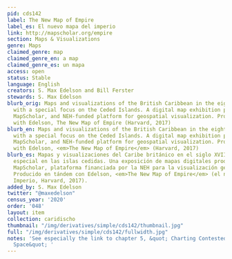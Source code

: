 ```yaml
---
pid: cds142
label: The New Map of Empire
label_es: El nuevo mapa del imperio
link: http://mapscholar.org/empire
section: Maps & Visualizations
genre: Maps
claimed_genre: map
claimed_genre_en: a map
claimed_genre_es: un mapa
access: open
status: Stable
language: English
creators: S. Max Edelson and Bill Ferster
stewards: S. Max Edelson
blurb_orig: Maps and visualizations of the British Caribbean in the eighteenth century,
  with a special focus on the Ceded Islands. A digital map exhibition produced on
  MapScholar, and NEH-funded platform for geospatial visualization. Produced in tandem
  with Edelson, The New Map of Empire (Harvard, 2017)
blurb_en: Maps and visualizations of the British Caribbean in the eighteenth century,
  with a special focus on the Ceded Islands. A digital map exhibition produced on
  MapScholar, and NEH-funded platform for geospatial visualization. Produced in tandem
  with Edelson, <em>The New Map of Empire</em> (Harvard, 2017)
blurb_es: Mapas y visualizaciones del Caribe británico en el siglo XVIII, con un enfoque
  especial en las islas cedidas. Una exposición de mapas digitales producida en la
  MapScholar, plataforma financiada por la NEH para la visualización geoespacial.
  Producido en tándem con Edelson, <em>The New Map of Empire</em> (el nuevo Mapa del
  Imperio, Harvard, 2017).
added_by: S. Max Edelson
twitter: "@maxedelson"
census_year: '2020'
order: '048'
layout: item
collection: caridischo
thumbnail: "/img/derivatives/simple/cds142/thumbnail.jpg"
full: "/img/derivatives/simple/cds142/fullwidth.jpg"
notes: 'See especially the link to chapter 5, &quot; Charting Contested Caribbean
  Space&quot; '
---
```

